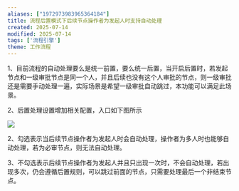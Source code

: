 ```yaml
---
aliases: ["1972973983965364184"]
title: 流程后置模式下后续节点操作者为发起人时支持自动处理
created: 2025-07-14
modified: 2025-07-14
tags: ['流程引擎']
theme: 工作流程
---
```


1、目前流程的自动处理要么是统一前置，要么统一后置，当开启后置时，若发起节点和一级审批节点是同一个人，并且后续也没有这个人审批的节点，则一级审批还是需要手动处理一遍，实际场景是希望一级审批自动跳过，本功能可以满足此场景。

2、后置处理设置增加相关配置，入口如下图所示

![](https://myhelpdoc.oss-cn-heyuan.aliyuncs.com/mdimages/094b6041285a4db9e1a52142e1b95a61.jpg)

2、勾选表示当后续节点操作者为发起人时会自动处理，操作者为多人时也能够自动处理，若为必审节点，则无法自动处理。

3、不勾选表示后续节点操作者为发起人并且只出现一次时，不会自动处理，若出现多次，仍会遵循后置规则，可以跳过前面的节点，只需要处理最后一个非结束节点。

